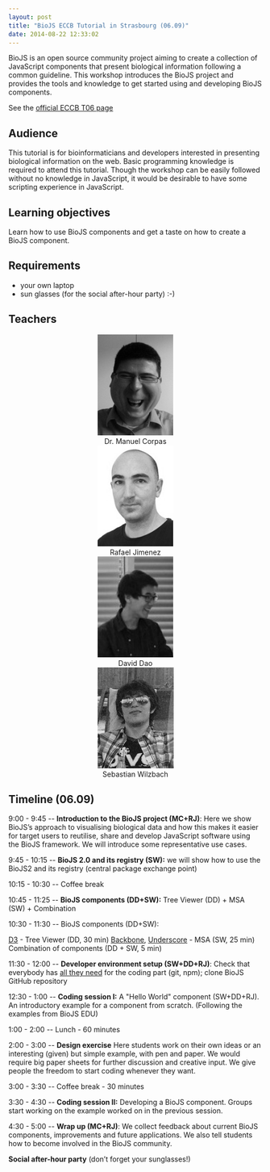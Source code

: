 ```yaml
---
layout: post
title: "BioJS ECCB Tutorial in Strasbourg (06.09)"
date: 2014-08-22 12:33:02
---
```


BioJS is an open source community project aiming to create a collection of JavaScript components that present biological information following a common guideline. This workshop introduces the BioJS project and provides the tools and knowledge to get started using and developing BioJS components. 

See the [official ECCB T06 page](http://www.eccb14.org/program/tutorials/biojs)

Audience
---------

This tutorial is for bioinformaticians and developers interested in presenting biological information on the web. Basic programming knowledge is required to attend this tutorial. Though the workshop can be easily followed without no knowledge in JavaScript, it would be desirable to have some scripting experience in JavaScript. 

Learning objectives
--------------------

Learn how to use BioJS components and get a taste on how to create a BioJS component. 

Requirements
------------

* your own laptop
* sun glasses (for the social after-hour party) :-)

Teachers
--------

<div class="container-fluid">
<div class="row" style="text-align:center">
<div class="col-md-3 col-xs-6"> <img height=200 src="/img/posts/2014/eccb/manny_b.jpg" /> <br />Dr. Manuel Corpas</div>
<div class="col-md-3 col-xs-6"> <img height=200 src="/img/posts/2014/eccb/rafa_b.jpg" /> <br />Rafael Jimenez </div>
<div class="col-md-3 col-xs-6"> <img height=200 src="/img/posts/2014/eccb/david_b.jpg" /> <br />David Dao</div>
<div class="col-md-3 col-xs-6"> <img height=200 src="/img/posts/2014/eccb/seb_b.jpg" /> <br />Sebastian Wilzbach</div>
</div>
</div>


Timeline (06.09)
--------

9:00 - 9:45 -- __Introduction to the BioJS project (MC+RJ)__: Here we show BioJS’s approach to visualising biological data and how this makes it easier for target users to reutilise, share and develop JavaScript software using the BioJS framework. We will introduce some representative use cases.

9:45 - 10:15 -- __BioJS 2.0 and its registry (SW):__ we will show how to use the BioJS2 and its registry (central package exchange point) 

10:15 - 10:30 -- Coffee break 

10:45 - 11:25 -- __BioJS components (DD+SW):__ Tree Viewer (DD) + MSA (SW) + Combination

10:30 - 11:30 -- BioJS components (DD+SW):

[D3](http://d3js.org/) - Tree Viewer (DD, 30 min)
[Backbone](http://backbonejs.org/), [Underscore](http://underscorejs.org/) - MSA (SW, 25 min)
Combination of components (DD + SW, 5 min)


11:30 - 12:00 -- __Developer environment setup (SW+DD+RJ)__: Check that everybody has [all they need][setup] for the coding part (git, npm); clone BioJS GitHub repository

[setup]: http://edu.biojs.net/series/101_graduate/01_gettingStarted.html

12:30 - 1:00 -- __Coding session I:__ A "Hello World" component (SW+DD+RJ). An introductory example for a component from scratch. (Following the examples from BioJS EDU)

1:00 - 2:00 -- Lunch - 60 minutes

2:00 - 3:00 -- __Design exercise__ Here students work on their own ideas or an interesting (given) but simple example, with pen and paper. We would require big paper sheets for further discussion and creative input. We give people the freedom to start coding whenever they want.

3:00 - 3:30 -- Coffee break - 30 minutes

3:30 - 4:30 -- __Coding session II:__ Developing a BioJS component. Groups start working on the example worked on in the previous session. 

4:30 - 5:00 -- __Wrap up (MC+RJ)__: We collect feedback about current BioJS components, improvements and future applications. We also tell students how to become involved in the BioJS community.

__Social after-hour party__ (don’t forget your sunglasses!) 
